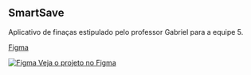 ## SmartSave
Aplicativo de finaças estipulado pelo professor Gabriel para a equipe 5.

[Figma](https://www.figma.com/design/NpFp6kGRneoyRHEj0YGnBI/SaveSmart?node-id=0-1&t=qCGBFyiZbBQmlhpt-1)

[![Figma](https://upload.wikimedia.org/wikipedia/commons/3/33/Figma-logo.svg) Veja o projeto no Figma](https://www.figma.com/design/NpFp6kGRneoyRHEj0YGnBI/SaveSmart?node-id=0-1&t=qCGBFyiZbBQmlhpt-1)



